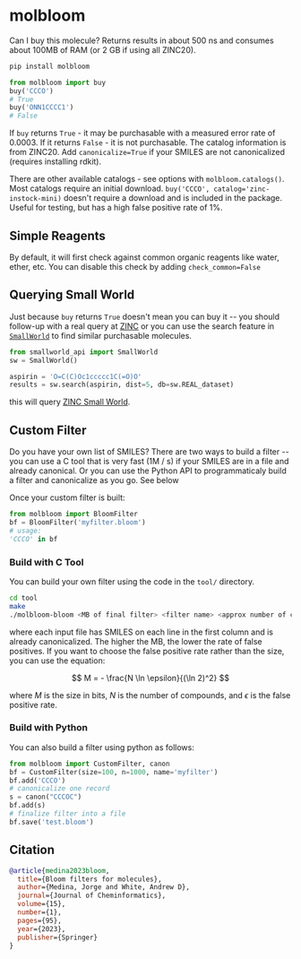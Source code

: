 # molbloom

Can I buy this molecule? Returns results in about 500 ns and consumes about 100MB of RAM (or 2 GB if using all ZINC20).

```sh
pip install molbloom
```

```py
from molbloom import buy
buy('CCCO')
# True
buy('ONN1CCCC1')
# False
```

If `buy` returns `True` - it may be purchasable with a measured error rate of 0.0003. If it returns `False` - it is not purchasable.
The catalog information is from ZINC20. Add `canonicalize=True` if your SMILES are not canonicalized (requires installing rdkit).

There are other available catalogs - see options with `molbloom.catalogs()`. Most catalogs require an initial download. `buy('CCCO', catalog='zinc-instock-mini)` doesn't require a download and is included in the package. Useful for testing, but has a high false positive rate of 1%.

## Simple Reagents

By default, it will first check against common organic reagents like water, ether, etc. You can disable this check by adding `check_common=False`

## Querying Small World

Just because `buy` returns `True` doesn't mean you can buy it -- you should follow-up with a real query at [ZINC](https://zinc.docking.org/) or you can use the search feature in [`SmallWorld`](https://github.com/matteoferla/Python_SmallWorld_API) to find similar purchasable molecules.

```py
from smallworld_api import SmallWorld
sw = SmallWorld()

aspirin = 'O=C(C)Oc1ccccc1C(=O)O'
results = sw.search(aspirin, dist=5, db=sw.REAL_dataset)
```
this will query [ZINC Small World](https://sw.docking.org/).

## Custom Filter

Do you have your own list of SMILES? There are two ways to build a filter -- you can use a C tool that is very fast (1M / s) if your SMILES are in a file and already canonical. Or you can use the Python API to programmaticaly build a filter and canonicalize as you go. See below

Once your custom filter is built:

```py
from molbloom import BloomFilter
bf = BloomFilter('myfilter.bloom')
# usage:
'CCCO' in bf
```

### Build with C Tool

You can build your own filter using the code in the `tool/` directory.

```sh
cd tool
make
./molbloom-bloom <MB of final filter> <filter name> <approx number of compounds> <input file 1> <input file 2> ...
```

where each input file has SMILES on each line in the first column and is already canonicalized. The higher the MB, the lower the rate of false positives. If you want to choose the false positive rate rather than the size, you can use the equation:

$$
M = - \frac{N \ln \epsilon}{(\ln 2)^2}
$$

where $M$ is the size in bits, $N$ is the number of compounds, and $\epsilon$ is the false positive rate.

### Build with Python

You can also build a filter using python as follows:

```py
from molbloom import CustomFilter, canon
bf = CustomFilter(size=100, n=1000, name='myfilter')
bf.add('CCCO')
# canonicalize one record
s = canon("CCCOC")
bf.add(s)
# finalize filter into a file
bf.save('test.bloom')
```

## Citation

```bibtex
@article{medina2023bloom,
  title={Bloom filters for molecules},
  author={Medina, Jorge and White, Andrew D},
  journal={Journal of Cheminformatics},
  volume={15},
  number={1},
  pages={95},
  year={2023},
  publisher={Springer}
}
```
